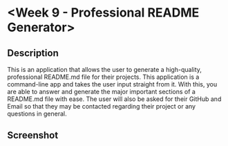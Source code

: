 # <Week 9 - Professional README Generator>

## Description

This is an application that allows the user to generate a high-quality, professional README.md file for their projects. This application is a command-line app and takes the user input straight from it. With this, you are able to answer and generate the major important sections of a README.md file with ease. The user will also be asked for their GitHub and Email so that they may be contacted regarding their project or any questions in general.

## Screenshot
